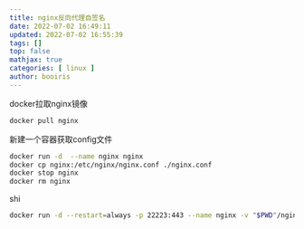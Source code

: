 ```yaml
---
title: nginx反向代理自签名 
date: 2022-07-02 16:49:11 
updated: 2022-07-02 16:55:39
tags: [] 
top: false
mathjax: true
categories: [ linux ]
author: booiris
---
```


docker拉取nginx镜像

```bash
docker pull nginx
```

新建一个容器获取config文件

```bash
docker run -d  --name nginx nginx
docker cp nginx:/etc/nginx/nginx.conf ./nginx.conf
docker stop nginx
docker rm nginx
```

shi

```bash
docker run -d --restart=always -p 22223:443 --name nginx -v "$PWD"/nginx.conf:/etc/nginx/nginx.conf -v "$PWD"/cert:/cert nginx
```
